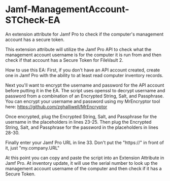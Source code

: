 # Jamf-ManagementAccount-STCheck-EA
An extension attribute for Jamf Pro to check if the computer's management account has a secure token.

This extension attribute will utilize the Jamf Pro API to check what the management account username is for the computer it is run from and then check if that account has a Secure Token for FileVault 2. 

How to use this EA:
First, if you don't have an API account created, create one in Jamf Pro with the ability to at least read computer inventory records.

Next you'll want to encrypt the username and password for the API account before putting it in the EA. The script uses openssl to decrypt username and password from a combination of an Encrypted String, Salt, and Passphrase. You can encrypt your username and password using my MrEncryptor tool here: https://github.com/zghalliwell/MrEncryptor

Once encrypted, plug the Encrypted String, Salt, and Passphrase for the username in the placeholders in lines 23-25. Then plug the Encrypted String, Salt, and Passphrase for the password in the placeholders in lines 28-30.

Finally enter your Jamf Pro URL in line 33. Don't put the "https://" in front of it, just "my.company.URL"

At this point you can copy and paste the script into an Extension Attribute in Jamf Pro. At inventory update, it will use the serial number to look up the management account username of the computer and then check if it has a Secure Token.
